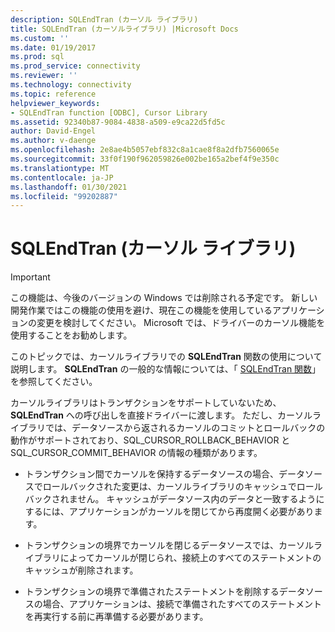 ```yaml
---
description: SQLEndTran (カーソル ライブラリ)
title: SQLEndTran (カーソルライブラリ) |Microsoft Docs
ms.custom: ''
ms.date: 01/19/2017
ms.prod: sql
ms.prod_service: connectivity
ms.reviewer: ''
ms.technology: connectivity
ms.topic: reference
helpviewer_keywords:
- SQLEndTran function [ODBC], Cursor Library
ms.assetid: 92340b87-9084-4838-a509-e9ca22d5fd5c
author: David-Engel
ms.author: v-daenge
ms.openlocfilehash: 2e8ae4b5057ebf832c8a1cae8f8a2dfb7560065e
ms.sourcegitcommit: 33f0f190f962059826e002be165a2bef4f9e350c
ms.translationtype: MT
ms.contentlocale: ja-JP
ms.lasthandoff: 01/30/2021
ms.locfileid: "99202887"
---
```

# <a name="sqlendtran-cursor-library"></a>SQLEndTran (カーソル ライブラリ)
> [!IMPORTANT]  
>  この機能は、今後のバージョンの Windows では削除される予定です。 新しい開発作業ではこの機能の使用を避け、現在この機能を使用しているアプリケーションの変更を検討してください。 Microsoft では、ドライバーのカーソル機能を使用することをお勧めします。  
  
 このトピックでは、カーソルライブラリでの **SQLEndTran** 関数の使用について説明します。 **SQLEndTran** の一般的な情報については、「 [SQLEndTran 関数](../../../odbc/reference/syntax/sqlendtran-function.md)」を参照してください。  
  
 カーソルライブラリはトランザクションをサポートしていないため、 **SQLEndTran** への呼び出しを直接ドライバーに渡します。 ただし、カーソルライブラリでは、データソースから返されるカーソルのコミットとロールバックの動作がサポートされており、SQL_CURSOR_ROLLBACK_BEHAVIOR と SQL_CURSOR_COMMIT_BEHAVIOR の情報の種類があります。  
  
-   トランザクション間でカーソルを保持するデータソースの場合、データソースでロールバックされた変更は、カーソルライブラリのキャッシュでロールバックされません。 キャッシュがデータソース内のデータと一致するようにするには、アプリケーションがカーソルを閉じてから再度開く必要があります。  
  
-   トランザクションの境界でカーソルを閉じるデータソースでは、カーソルライブラリによってカーソルが閉じられ、接続上のすべてのステートメントのキャッシュが削除されます。  
  
-   トランザクションの境界で準備されたステートメントを削除するデータソースの場合、アプリケーションは、接続で準備されたすべてのステートメントを再実行する前に再準備する必要があります。
